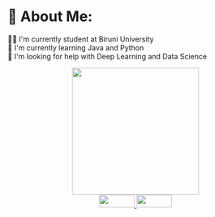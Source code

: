 ### <h1> 💫 About Me: </h1>
👨‍💻 I'm currently student at Biruni University<br>
🌱 I'm currently learning Java and Python<br>
🔭 I'm looking for help with Deep Learning and Data Science<br>


<div id="header" align="center">
  <img src="https://media.giphy.com/media/JdkIAaVJ7p86A/giphy.gif" width="250"/>
</div>

<div id="links" align="center">
  <a href="https://www.linkedin.com/in/abdullokh-abdukodirov-9745b5203/">
    <img src="https://img.shields.io/badge/LINKEDIN-blue" width=70 height=25>
  </a> 
   <a href="  https://medium.com/@abdullahabdulkadir0">
    <img src="https://img.shields.io/badge/MEDIUM-black" width=70 height=25>
  </a> 
</div>





